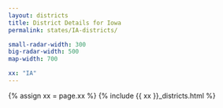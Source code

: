 ```yaml
---
layout: districts
title: District Details for Iowa
permalink: states/IA-districts/

small-radar-width: 300
big-radar-width: 500
map-width: 700

xx: "IA"
---
```


{% assign xx = page.xx %}
{% include {{ xx }}_districts.html %}